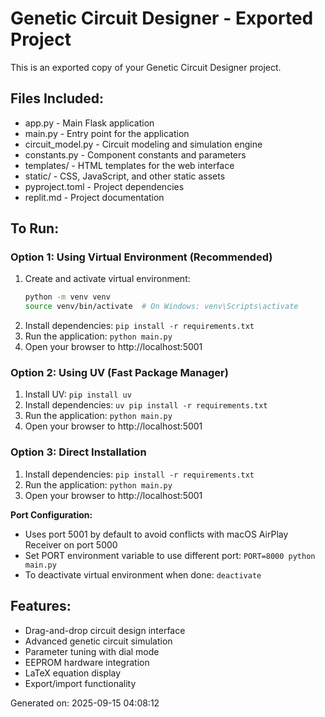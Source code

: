 # Genetic Circuit Designer - Exported Project

This is an exported copy of your Genetic Circuit Designer project.

## Files Included:
- app.py - Main Flask application
- main.py - Entry point for the application
- circuit_model.py - Circuit modeling and simulation engine
- constants.py - Component constants and parameters
- templates/ - HTML templates for the web interface
- static/ - CSS, JavaScript, and other static assets
- pyproject.toml - Project dependencies
- replit.md - Project documentation

## To Run:

### Option 1: Using Virtual Environment (Recommended)
1. Create and activate virtual environment:
   ```bash
   python -m venv venv
   source venv/bin/activate  # On Windows: venv\Scripts\activate
   ```
2. Install dependencies: `pip install -r requirements.txt`
3. Run the application: `python main.py`
4. Open your browser to http://localhost:5001

### Option 2: Using UV (Fast Package Manager)
1. Install UV: `pip install uv`
2. Install dependencies: `uv pip install -r requirements.txt`
3. Run the application: `python main.py`
4. Open your browser to http://localhost:5001

### Option 3: Direct Installation
1. Install dependencies: `pip install -r requirements.txt`
2. Run the application: `python main.py`
3. Open your browser to http://localhost:5001

**Port Configuration:**
- Uses port 5001 by default to avoid conflicts with macOS AirPlay Receiver on port 5000
- Set PORT environment variable to use different port: `PORT=8000 python main.py`
- To deactivate virtual environment when done: `deactivate`

## Features:
- Drag-and-drop circuit design interface
- Advanced genetic circuit simulation
- Parameter tuning with dial mode
- EEPROM hardware integration
- LaTeX equation display
- Export/import functionality

Generated on: 2025-09-15 04:08:12
